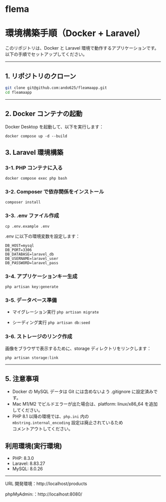 # flema


# 環境構築手順（Docker + Laravel）

このリポジトリは、Docker と Laravel 環境で動作するアプリケーションです。  
以下の手順でセットアップしてください。

---

## 1. リポジトリのクローン

```bash
git clone git@github.com:ando625/fleamaapp.git
cd fleamaapp
```


---

## 2. Docker コンテナの起動

Docker Desktop を起動して、以下を実行します：

```docker compose up -d --build```



## 3. Laravel 環境構築

### 3-1. PHP コンテナに入る

```docker compose exec php bash```

### 3-2. Composer で依存関係をインストール

```composer install```

### 3-3. .env ファイル作成

```cp .env.example .env```

.env に以下の環境変数を設定します：

```DB_CONNECTION=mysql
DB_HOST=mysql
DB_PORT=3306
DB_DATABASE=laravel_db
DB_USERNAME=laravel_user
DB_PASSWORD=laravel_pass
```

### 3-4. アプリケーションキー生成

```php artisan key:generate```

### 3-5. データベース準備

- マイグレーション実行
```php artisan migrate```

- シーディング実行
```php artisan db:seed```

### 3-6. ストレージのリンク作成

画像をブラウザで表示するために、storage ディレクトリをリンクします：

```php artisan storage:link```


---

## 5. 注意事項

- Docker の MySQL データは Git には含めないよう .gitignore に設定済みです。  
- Mac M1/M2 でビルドエラーが出た場合は、platform: linux/x86_64 を追加してください。
- PHP 8.1 以降の環境では、`php.ini` 内の  
```mbstring.internal_encoding``` 設定は廃止されているため  
コメントアウトしてください。


## 利用環境(実行環境)

- PHP: 8.3.0  
- Laravel: 8.83.27  
- MySQL: 8.0.26  

---





URL
開発環境：http://localhost/products

phpMyAdmin:：http://localhost:8080/

